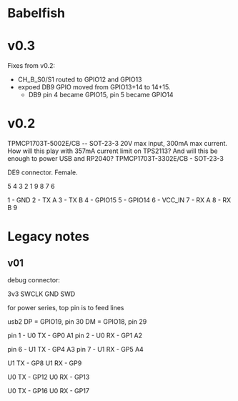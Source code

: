 Babelfish
=========

# v0.3

Fixes from v0.2:
- CH_B_S0/S1 routed to GPIO12 and GPIO13
- expoed DB9 GPIO moved from GPIO13+14 to 14+15.
  - DB9 pin 4 became GPIO15, pin 5 became GPIO14

# v0.2

TPMCP1703T-5002E/CB -- SOT-23-3 20V max input, 300mA max current. How will this play with 357mA current limit on TPS2113? And will this be enough to power USB and RP2040?
TPMCP1703T-3302E/CB - SOT-23-3 


DE9 connector. Female.

5   4   3   2   1
  9   8   7   6

1 - GND
2 - TX A
3 - TX B
4 - GPIO15
5 - GPIO14
6 - VCC_IN
7 - RX A
8 - RX B
9

# Legacy notes
## v01

debug connector:

3v3 SWCLK GND SWD

for power series, top pin is to feed lines

usb2
DP = GPIO19, pin 30
DM = GPIO18, pin 29


pin 1 - U0 TX  - GP0   A1
pin 2 - U0 RX - GP1   A2

pin 6 - U1 TX - GP4   A3
pin 7 - U1 RX - GP5   A4

U1 TX - GP8
U1 RX - GP9

U0 TX - GP12
U0 RX - GP13

U0 TX - GP16
U0 RX - GP17

